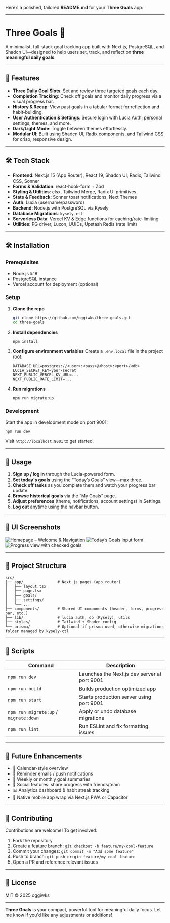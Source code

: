 Here’s a polished, tailored **README.md** for your **Three Goals** app:

---

# Three Goals 🎯

A minimalist, full-stack goal tracking app built with Next.js, PostgreSQL, and Shadcn UI—designed to help users set, track, and reflect on **three meaningful daily goals**.

---

## 🧩 Features

* **Three Daily Goal Slots**: Set and review three targeted goals each day.
* **Completion Tracking**: Check off goals and monitor daily progress via a visual progress bar.
* **History & Recap**: View past goals in a tabular format for reflection and habit-building.
* **User Authentication & Settings**: Secure login with Lucia Auth; personal settings, themes, and more.
* **Dark/Light Mode**: Toggle between themes effortlessly.
* **Modular UI**: Built using Shadcn UI, Radix components, and Tailwind CSS for crisp, responsive design.

---

## 🛠 Tech Stack

* **Frontend**: Next.js 15 (App Router), React 19, Shadcn UI, Radix, Tailwind CSS, Sonner
* **Forms & Validation**: react-hook-form + Zod
* **Styling & Utilities**: clsx, Tailwind Merge, Radix UI primitives
* **State & Feedback**: Sonner toast notifications, Next Themes
* **Auth**: Lucia (username/password)
* **Backend**: Node.js with PostgreSQL via Kysely
* **Database Migrations**: `kysely-ctl`
* **Serverless Data**: Vercel KV & Edge functions for caching/rate-limiting
* **Utilities**: PG driver, Luxon, UUIDs, Upstash Redis (rate limit)

---

## 🛠 Installation

### Prerequisites

* Node.js ≥18
* PostgreSQL instance
* Vercel account for deployment (optional)

### Setup

1. **Clone the repo**

   ```bash
   git clone https://github.com/oggiwks/three-goals.git
   cd three-goals
   ```

2. **Install dependencies**

   ```bash
   npm install
   ```

3. **Configure environment variables**
   Create a `.env.local` file in the project root:

   ```
   DATABASE_URL=postgres://<user>:<pass>@<host>:<port>/<db>
   LUCIA_SECRET_KEY=your-secret
   NEXT_PUBLIC_VERCEL_KV_URL=...
   NEXT_PUBLIC_RATE_LIMIT=...
   ```

4. **Run migrations**

   ```bash
   npm run migrate:up
   ```

### Development

Start the app in development mode on port 9001:

```bash
npm run dev
```

Visit `http://localhost:9001` to get started.

---

## 🚀 Usage

1. **Sign up / log in** through the Lucia-powered form.
2. **Set today's goals** using the “Today’s Goals” view—max three.
3. **Check off tasks** as you complete them and watch your progress bar update.
4. **Browse historical goals** via the “My Goals” page.
5. **Adjust preferences** (theme, notifications, account settings) in Settings.
6. **Log out** anytime using the navbar button.

---

## 🎨 UI Screenshots

![Homepage – Welcome & Navigation](<path or URL to first screenshot>)
![Today’s Goals input form](<path or URL to second screenshot>)
![Progress view with checked goals](<path or URL to third screenshot>)

---

## 📄 Project Structure

```
src/
├── app/               # Next.js pages (app router)
│   ├── layout.tsx
│   ├── page.tsx
│   ├── goals/
│   ├── settings/
│   └── ...
├── components/        # Shared UI components (header, forms, progress bar, etc.)
├── lib/               # lucia auth, db (Kysely), utils
├── styles/            # Tailwind + Shadcn config
└── prisma/            # Optional if prisma used, otherwise migrations folder managed by kysely-ctl
```

---

## 🔧 Scripts

| Command                               | Description                                  |
| ------------------------------------- | -------------------------------------------- |
| `npm run dev`                         | Launches the Next.js dev server at port 9001 |
| `npm run build`                       | Builds production optimized app              |
| `npm run start`                       | Starts production server using port 9001     |
| `npm run migrate:up` / `migrate:down` | Apply or undo database migrations            |
| `npm run lint`                        | Run ESLint and fix formatting issues         |

---

## 🌱 Future Enhancements

* 🚀 Calendar-style overview
* 🔔 Reminder emails / push notifications
* 📘 Weekly or monthly goal summaries
* 🔗 Social features: share progress with friends/team
* 📊 Analytics dashboard & habit streak tracking 
* 📲 Native mobile app wrap via Next.js PWA or Capacitor

---

## 🤝 Contributing

Contributions are welcome! To get involved:

1. Fork the repository
2. Create a feature branch: `git checkout -b feature/my-cool-feature`
3. Commit your changes: `git commit -m "Add some feature"`
4. Push to branch: `git push origin feature/my-cool-feature`
5. Open a PR and reference relevant issues

---

## 📜 License

MIT © 2025 oggiwks

---

**Three Goals** is your compact, powerful tool for meaningful daily focus. Let me know if you'd like any adjustments or additions!
